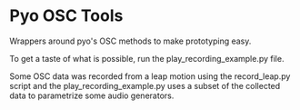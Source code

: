 # Pyo OSC Tools

Wrappers around pyo's OSC methods to make prototyping easy.

To get a taste of what is possible, run the play_recording_example.py file.

Some OSC data was recorded from a leap motion using the record_leap.py script and the play_recording_example.py uses a subset of the collected data to parametrize some audio generators.

